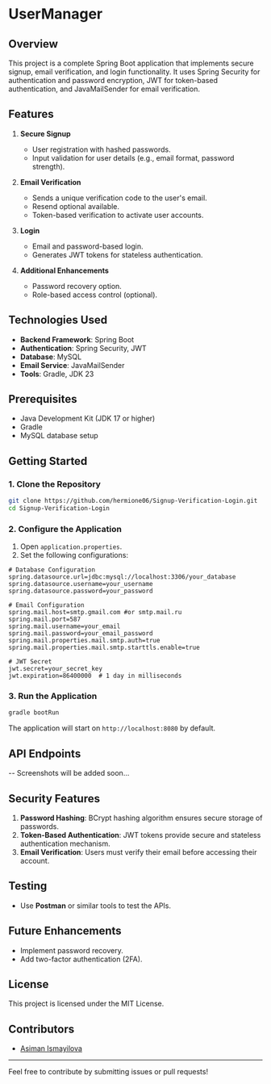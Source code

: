 # UserManager

## Overview
This project is a complete Spring Boot application that implements secure signup, email verification, and login functionality. It uses Spring Security for authentication and password encryption, JWT for token-based authentication, and JavaMailSender for email verification.

## Features
1. **Secure Signup**
   - User registration with hashed passwords.
   - Input validation for user details (e.g., email format, password strength).

2. **Email Verification**
   - Sends a unique verification code to the user's email.
   - Resend optional available.
   - Token-based verification to activate user accounts.

3. **Login**
   - Email and password-based login.
   - Generates JWT tokens for stateless authentication.

4. **Additional Enhancements**
   - Password recovery option.
   - Role-based access control (optional).

## Technologies Used
- **Backend Framework**: Spring Boot
- **Authentication**: Spring Security, JWT
- **Database**: MySQL
- **Email Service**: JavaMailSender
- **Tools**: Gradle, JDK 23

## Prerequisites
- Java Development Kit (JDK 17 or higher)
- Gradle
- MySQL database setup

## Getting Started

### 1. Clone the Repository
```bash
git clone https://github.com/hermione06/Signup-Verification-Login.git
cd Signup-Verification-Login
```

### 2. Configure the Application
1. Open `application.properties`.
2. Set the following configurations:

```properties
# Database Configuration
spring.datasource.url=jdbc:mysql://localhost:3306/your_database
spring.datasource.username=your_username
spring.datasource.password=your_password

# Email Configuration
spring.mail.host=smtp.gmail.com #or smtp.mail.ru
spring.mail.port=587
spring.mail.username=your_email
spring.mail.password=your_email_password
spring.mail.properties.mail.smtp.auth=true
spring.mail.properties.mail.smtp.starttls.enable=true

# JWT Secret
jwt.secret=your_secret_key
jwt.expiration=86400000  # 1 day in milliseconds
```

### 3. Run the Application
```bash
gradle bootRun
```

The application will start on `http://localhost:8080` by default.

## API Endpoints
-- Screenshots will be added soon...

## Security Features
1. **Password Hashing**: BCrypt hashing algorithm ensures secure storage of passwords.
2. **Token-Based Authentication**: JWT tokens provide secure and stateless authentication mechanism.
3. **Email Verification**: Users must verify their email before accessing their account.


## Testing
- Use **Postman** or similar tools to test the APIs.

## Future Enhancements
- Implement password recovery.
- Add two-factor authentication (2FA).

## License
This project is licensed under the MIT License.

## Contributors
- [Asiman Ismayilova](https://github.com/hermione06)

---
Feel free to contribute by submitting issues or pull requests!

